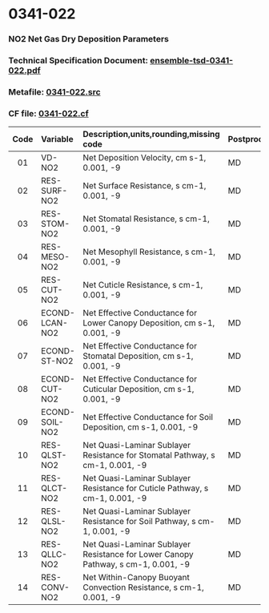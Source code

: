# 0341-022
### NO2 Net Gas Dry Deposition Parameters
### Technical Specification Document: [ensemble-tsd-0341-022.pdf](../tsd/ensemble-tsd-0341-022.pdf)
### Metafile: [0341-022.src](../src/0341-022.src)
### CF file: [0341-022.cf](../cf/0341-022.cf)
|Code|Variable|Description,units,rounding,missing code|Postprocessing|
|:-:|:-|:-|:-|
|01|VD-NO2|Net Deposition Velocity, cm s-1, 0.001, -9|MD|
|02|RES-SURF-NO2|Net Surface Resistance, s cm-1, 0.001, -9|MD|
|03|RES-STOM-NO2|Net Stomatal Resistance, s cm-1, 0.001, -9|MD|
|04|RES-MESO-NO2|Net Mesophyll Resistance, s cm-1, 0.001, -9|MD|
|05|RES-CUT-NO2|Net Cuticle Resistance, s cm-1, 0.001, -9|MD|
|06|ECOND-LCAN-NO2|Net Effective Conductance for Lower Canopy Deposition, cm s-1, 0.001, -9|MD|
|07|ECOND-ST-NO2|Net Effective Conductance for Stomatal Deposition, cm s-1, 0.001, -9|MD|
|08|ECOND-CUT-NO2|Net Effective Conductance for Cuticular Deposition, cm s-1, 0.001, -9|MD|
|09|ECOND-SOIL-NO2|Net Effective Conductance for Soil Deposition, cm s-1, 0.001, -9|MD|
|10|RES-QLST-NO2|Net Quasi-Laminar Sublayer Resistance for Stomatal Pathway, s cm-1, 0.001, -9|MD|
|11|RES-QLCT-NO2|Net Quasi-Laminar Sublayer Resistance for Cuticle Pathway, s cm-1, 0.001, -9|MD|
|12|RES-QLSL-NO2|Net Quasi-Laminar Sublayer Resistance for Soil  Pathway, s cm-1, 0.001, -9|MD|
|13|RES-QLLC-NO2|Net Quasi-Laminar Sublayer Resistance for Lower Canopy Pathway, s cm-1, 0.001, -9|MD|
|14|RES-CONV-NO2|Net Within-Canopy Buoyant Convection Resistance, s cm-1, 0.001, -9|MD|

